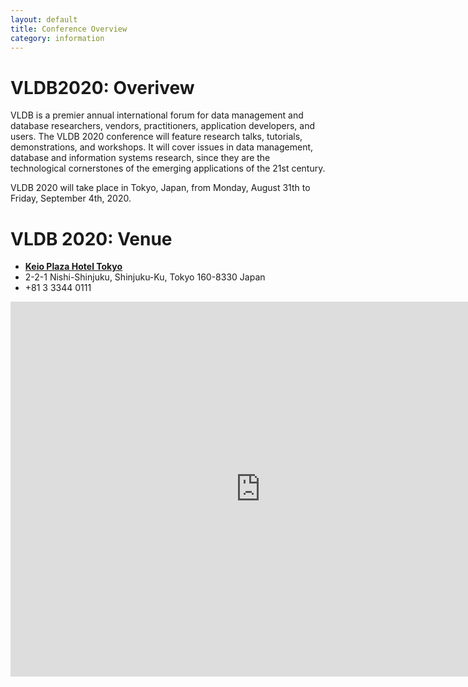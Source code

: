 ```yaml
---
layout: default
title: Conference Overview
category: information
---
```


# VLDB2020: Overivew

VLDB is a premier annual international forum for data management and database researchers, vendors, practitioners, application developers, and users. The VLDB 2020 conference will feature research talks, tutorials, demonstrations, and workshops. It will cover issues in data management, database and information systems research, since they are the technological cornerstones of the emerging applications of the 21st century.

VLDB 2020 will take place in Tokyo, Japan, from Monday, August 31th to Friday, September 4th, 2020.


# VLDB 2020: Venue

<ul class="fa-ul">
    <li><span class="fa-li"><i class="fas fa-hotel"></i></span><strong><a href="https://www.keioplaza.com/" target="_blank">Keio Plaza Hotel Tokyo</a></strong></li>
    <li><span class="fa-li"><i class="fas fa-map"></i></span>2-2-1 Nishi-Shinjuku,
        Shinjuku-Ku,
        Tokyo
        160-8330 Japan</li>
    <li><span class="fa-li"><i class="fas fa-phone"></i></span>+81 3 3344 0111</li>
</ul>

<div class="google-map">
    <iframe src="https://www.google.com/maps/embed?pb=!1m14!1m8!1m3!1d12961.879870821!2d139.6943636!3d35.6900509!3m2!1i1024!2i768!4f13.1!3m3!1m2!1s0x0%3A0x51d797d25c62db8d!2z5Lqs546L44OX44Op44K244Ob44OG44Or!5e0!3m2!1sja!2sjp!4v1550158606434" width="800" height="600" frameborder="0" style="border:0" allowfullscreen></iframe>
</div>
